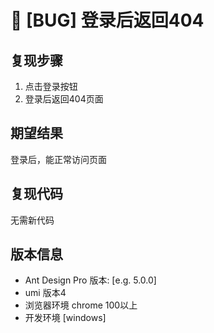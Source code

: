 # 🐛 [BUG] 登录后返回404

## 复现步骤

1. 点击登录按钮
2. 登录后返回404页面

## 期望结果

登录后，能正常访问页面

## 复现代码

无需新代码

## 版本信息

- Ant Design Pro 版本: [e.g. 5.0.0]
- umi 版本4
- 浏览器环境 chrome 100以上
- 开发环境 [windows]
